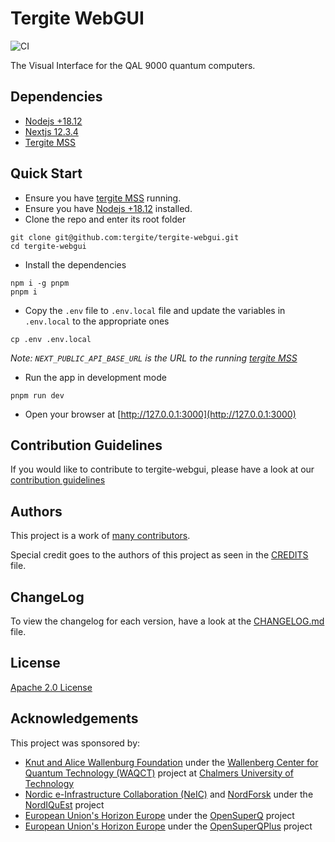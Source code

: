 # Tergite WebGUI

![CI](https://github.com/tergite/tergite-webgui/actions/workflows/ci.yml/badge.svg)

The Visual Interface for the QAL 9000 quantum computers.

## Dependencies

-   [Nodejs +18.12](https://nodejs.org/)
-   [Nextjs 12.3.4](https://nextjs.org/)
-   [Tergite MSS](https://github.com/tergite/tergite-mss)

## Quick Start

-   Ensure you have [tergite MSS](https://github.com/tergite/tergite-mss) running.
-   Ensure you have [Nodejs +18.12](https://nodejs.org/) installed.
-   Clone the repo and enter its root folder

```shell
git clone git@github.com:tergite/tergite-webgui.git
cd tergite-webgui
```

-   Install the dependencies

```shell
npm i -g pnpm
pnpm i
```

-   Copy the `.env` file to `.env.local` file and update the variables in `.env.local` to the appropriate ones

```shell
cp .env .env.local
```

_Note: `NEXT_PUBLIC_API_BASE_URL` is the URL to the running [tergite MSS](https://github.com/tergite/tergite-mss)_

-   Run the app in development mode

```shell
pnpm run dev
```

-   Open your browser at [http://127.0.0.1:3000](http://127.0.0.1:3000)

## Contribution Guidelines

If you would like to contribute to tergite-webgui, please have a look at our
[contribution guidelines](./CONTRIBUTING.md)

## Authors

This project is a work of
[many contributors](https://github.com/tergite/tergite-webgui/graphs/contributors).

Special credit goes to the authors of this project as seen in the [CREDITS](./CREDITS.md) file.

## ChangeLog

To view the changelog for each version, have a look at
the [CHANGELOG.md](./CHANGELOG.md) file.

## License

[Apache 2.0 License](./LICENSE)

## Acknowledgements

This project was sponsored by:

-   [Knut and Alice Wallenburg Foundation](https://kaw.wallenberg.org/en) under the [Wallenberg Center for Quantum Technology (WAQCT)](https://www.chalmers.se/en/centres/wacqt/) project at [Chalmers University of Technology](https://www.chalmers.se)
-   [Nordic e-Infrastructure Collaboration (NeIC)](https://neic.no) and [NordForsk](https://www.nordforsk.org/sv) under the [NordIQuEst](https://neic.no/nordiquest/) project
-   [European Union's Horizon Europe](https://research-and-innovation.ec.europa.eu/funding/funding-opportunities/funding-programmes-and-open-calls/horizon-europe_en) under the [OpenSuperQ](https://cordis.europa.eu/project/id/820363) project
-   [European Union's Horizon Europe](https://research-and-innovation.ec.europa.eu/funding/funding-opportunities/funding-programmes-and-open-calls/horizon-europe_en) under the [OpenSuperQPlus](https://opensuperqplus.eu/) project

